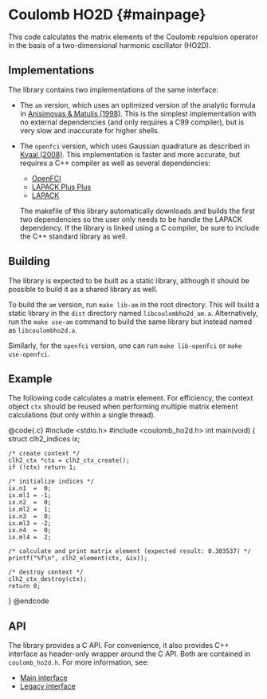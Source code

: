 # Coulomb HO2D {#mainpage}

This code calculates the matrix elements of the Coulomb repulsion operator in
the basis of a two-dimensional harmonic oscillator (HO2D).

## Implementations

The library contains two implementations of the same interface:

  - The `am` version, which uses an optimized version of the analytic formula
    in [Anisimovas & Matulis (1998)][1].  This is the simplest implementation
    with no external dependencies (and only requires a C99 compiler), but is
    very slow and inaccurate for higher shells.

  - The `openfci` version, which uses Gaussian quadrature as described in
    [Kvaal (2008)][1].  This implementation is faster and more accurate, but
    requires a C++ compiler as well as several dependencies:

      - [OpenFCI][3]
      - [LAPACK Plus Plus][4]
      - [LAPACK][5]

    The makefile of this library automatically downloads and builds the first
    two dependencies so the user only needs to be handle the LAPACK
    dependency.  If the library is linked using a C compiler, be sure to
    include the C++ standard library as well.

## Building

The library is expected to be built as a static library, although it should be
possible to build it as a shared library as well.

To build the `am` version, run `make lib-am` in the root directory.  This will
build a static library in the `dist` directory named `libcoulombho2d_am.a`.
Alternatively, run the `make use-am` command to build the same library but
instead named as `libcoulombho2d.a`.

Similarly, for the `openfci` version, one can run `make lib-openfci` or `make
use-openfci`.

## Example

The following code calculates a matrix element.  For efficiency, the context
object `ctx` should be reused when performing multiple matrix element
calculations (but only within a single thread).

@code{.c}
#include <stdio.h>
#include <coulomb_ho2d.h>
int main(void) {
    struct clh2_indices ix;

    /* create context */
    clh2_ctx *ctx = clh2_ctx_create();
    if (!ctx) return 1;

    /* initialize indices */
    ix.n1  =  0;
    ix.ml1 = -1;
    ix.n2  =  0;
    ix.ml2 =  1;
    ix.n3  =  0;
    ix.ml3 = -2;
    ix.n4  =  0;
    ix.ml4 =  2;

    /* calculate and print matrix element (expected result: 0.303537) */
    printf("%f\n", clh2_element(ctx, &ix));

    /* destroy context */
    clh2_ctx_destroy(ctx);
    return 0;
}
@endcode

## API

The library provides a C API.  For convenience, it also provides C++ interface
as header-only wrapper around the C API.  Both are contained in
`coulomb_ho2d.h`.  For more information, see:

  - [Main interface](group__main.html)
  - [Legacy interface](group__compat.html)

[1]: http://dx.doi.org/10.1088/0953-8984/10/3/013
[2]: http://arxiv.org/abs/0810.2644
[3]: http://folk.uio.no/simenkva/openfci.shtml
[4]: http://sourceforge.net/projects/lpp
[5]: http://netlib.org/lapack

